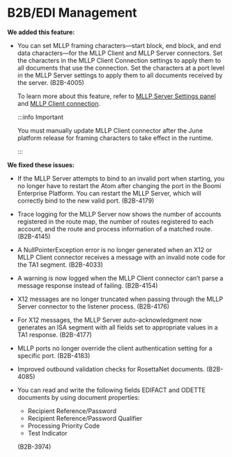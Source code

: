 # B2B/EDI Management

<head>
  <meta name="guidename" content="Release Notes"/>
  <meta name="context" content="GUID-3044f325-68a0-48ad-ad95-ba9ec377c469"/>
</head>

**We added this feature:**

- You can set MLLP framing characters&mdash;start block, end block, and end data characters&mdash;for the MLLP Client and MLLP Server connectors. Set the characters in the MLLP Client Connection settings to apply them to all documents that use the connection. Set the characters at a port level in the MLLP Server settings to apply them to all documents received by the server. (B2B-4005)

  To learn more about this feature, refer to [MLLP Server Settings panel](../../Integration/Integration%20management/r-atm-MLLP_Server_Settings_panel_e60ac7aa-e6ce-45e9-9b5f-7701bb443cc8.md) and [MLLP Client connection](../../Integration/Connectors/r-atm-MLLP_Client_connection_124b91d1-4e7a-4248-bde8-ad5ae81ff382.md).

  :::info Important

  You must manually update MLLP Client connector after the June platform release for framing characters to take effect in the runtime.

  :::

**We fixed these issues:**

- If the MLLP Server attempts to bind to an invalid port when starting, you no longer have to restart the Atom after changing the port in the Boomi Enterprise Platform. You can restart the MLLP Server, which will correctly bind to the new valid port. (B2B-4179)

- Trace logging for the MLLP Server now shows the number of accounts registered in the route map, the number of routes registered to each account, and the route and process information of a matched route. (B2B-4145)

- A NullPointerException error is no longer generated when an X12 or MLLP Client connector receives a message with an invalid note code for the TA1 segment. (B2B-4033)

- A warning is now logged when the MLLP Client connector can’t parse a message response instead of failing. (B2B-4154)

- X12 messages are no longer truncated when passing through the MLLP Server connector to the listener process. (B2B-4176)

- For X12 messages, the MLLP Server auto-acknowledgment now generates an ISA segment with all fields set to appropriate values in a TA1 response. (B2B-4177)

- MLLP ports no longer override the client authentication setting for a specific port. (B2B-4183)

- Improved outbound validation checks for RosettaNet documents. (B2B-4085)

- You can read and write the following fields EDIFACT and ODETTE documents by using document properties:
  
  - Recipient Reference/Password
  - Recipient Reference/Password Qualifier
  - Processing Priority Code
  - Test Indicator
  
  (B2B-3974)
